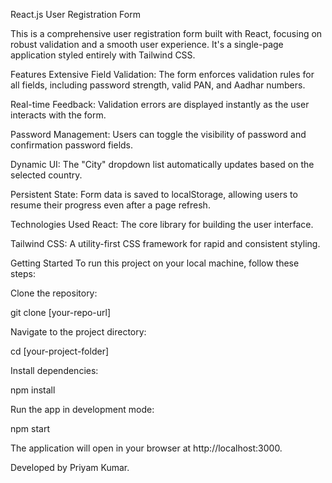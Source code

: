 React.js User Registration Form

This is a comprehensive user registration form built with React, focusing on robust validation and a smooth user experience. It's a single-page application styled entirely with Tailwind CSS.

Features
Extensive Field Validation: The form enforces validation rules for all fields, including password strength, valid PAN, and Aadhar numbers.

Real-time Feedback: Validation errors are displayed instantly as the user interacts with the form.

Password Management: Users can toggle the visibility of password and confirmation password fields.

Dynamic UI: The "City" dropdown list automatically updates based on the selected country.

Persistent State: Form data is saved to localStorage, allowing users to resume their progress even after a page refresh.

Technologies Used
React: The core library for building the user interface.

Tailwind CSS: A utility-first CSS framework for rapid and consistent styling.

Getting Started
To run this project on your local machine, follow these steps:

Clone the repository:

git clone [your-repo-url]

Navigate to the project directory:

cd [your-project-folder]

Install dependencies:

npm install

Run the app in development mode:

npm start

The application will open in your browser at http://localhost:3000.

Developed by Priyam Kumar.